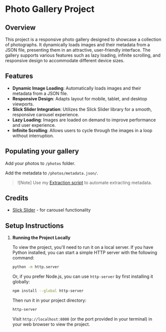 # Photo Gallery Project

## Overview

This project is a responsive photo gallery designed to showcase a collection of photographs. It dynamically loads images and their metadata from a JSON file, presenting them in an attractive, user-friendly interface. The gallery supports various features such as lazy loading, infinite scrolling, and responsive design to accommodate different device sizes.

## Features

- **Dynamic Image Loading**: Automatically loads images and their metadata from a JSON file.
- **Responsive Design**: Adapts layout for mobile, tablet, and desktop viewports.
- **Slick Slider Integration**: Utilizes the Slick Slider library for a smooth, responsive carousel experience.
- **Lazy Loading**: Images are loaded on demand to improve performance and user experience.
- **Infinite Scrolling**: Allows users to cycle through the images in a loop without interruption.

## Populating your gallery

Add your photos to `/photos` folder.

Add the metadata to `/photos/metadata.json/`.

> ![Note]
> Use my [Extraction script](https://github.com/renderedghost/frame-metadata) to automate extracting metadata.

## Credits

- [Slick Slider](https://kenwheeler.github.io/slick/) - for carousel functionality

## Setup Instructions

1. **Running the Project Locally**

   To view the project, you'll need to run it on a local server. If you have Python installed, you can start a simple HTTP server with the following command:

   ```sh
   python -m http.server
   ```

   Or, if you prefer Node.js, you can use `http-server` by first installing it globally:

   ```sh
   npm install --global http-server
   ```

   Then run it in your project directory:

   ```sh
   http-server
   ```

   Visit `http://localhost:8000` (or the port provided in your terminal) in your web browser to view the project.
